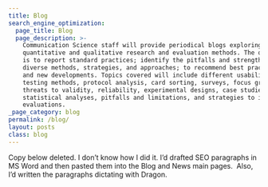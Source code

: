 ```yaml
---
title: Blog
search_engine_optimization:
  page_title: Blog
  page_description: >-
    Communication Science staff will provide periodical blogs exploring both
    quantitative and qualitative research and evaluation methods. The objective
    is to report standard practices; identify the pitfalls and strength of
    diverse methods, strategies, and approaches; to recommend best practices;
    and new developments. Topics covered will include different usability
    testing methods, protocol analysis, card sorting, surveys, focus groups,
    threats to validity, reliability, experimental designs, case studies,
    statistical analyses, pitfalls and limitations, and strategies to improve
    evaluations.
_page_category: blog
permalink: /blog/
layout: posts
class: blog
---
```


Copy below deleted. I don’t know how I did it. I’d drafted SEO paragraphs in MS Word and then pasted them into the Blog and News main pages.&nbsp; Also, I’d written the paragraphs dictating with Dragon.&nbsp;
